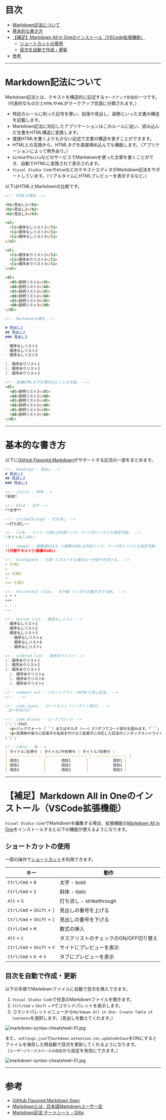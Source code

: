 # 目次　<!-- omit in toc -->

- [Markdown記法について](#markdown記法について)
- [基本的な書き方](#基本的な書き方)
- [【補足】Markdown All in Oneのインストール（VSCode拡張機能）](#補足markdown-all-in-oneのインストールvscode拡張機能)
  - [ショートカットの使用](#ショートカットの使用)
  - [目次を自動で作成・更新](#目次を自動で作成更新)
- [参考](#参考)

---

# Markdown記法について

Markdown記法とは、テキストを構造的に記述する`マークアップ言語`の一つです。（代表的なものだと`HTML`や`XML`がマークアップ言語に分類されます。）

- 特定のルールに則った記号を使い、段落や見出し、装飾といった文書の構造を記載します。
- Markdown記法に対応したアプリケーションはこのルールに従い、読み込んだ文書をHTML構造に変換します。
- 直接HTMLを書くよりも少ない記述で文書の構造を表すことができます。
- HTMLとの互換から、HTMLタグを直接埋め込んでも機能します。（アプリケーションによって例外あり。）
- `GitHub`や`Qiita`などのサービスでMarkdownを使った文章を書くことができ、自動でHTMLに変換されて表示されます。
- `Visual Studio Code`や`Atom`などのテキストエディタがMarkdown記法をサポートしています。（リアルタイムにHTMLプレビューを表示するなど。）

以下はHTMLとMarkdownの比較です。

```html
<!-- HTMLの場合 -->

<h1>見出し1</h1>
<h2>見出し2</h2>
<h3>見出し3</h3>

<ul>
  <li>順序なしリスト1</li>
  <li>順序なしリスト2</li>
  <li>順序なしリスト3</li>
</ul>

<ol>
  <li>順序ありリスト1</li>
  <li>順序ありリスト2</li>
  <li>順序ありリスト3</li>
</ol>

<dl>
  <dt>説明リスト1</dt>
  <dd>説明リスト1</dd>
  <dt>説明リスト2</dt>
  <dd>説明リスト2</dd>
  <dt>説明リスト3</dt>
  <dd>説明リスト3</dd>
</dl>

```

```markdown
<!-- Markdownの場合 -->

# 見出し1
## 見出し2
### 見出し3

- 順序なしリスト1
- 順序なしリスト2
- 順序なしリスト3

1. 順序ありリスト1
2. 順序ありリスト2
3. 順序ありリスト3

<!-- 直接HTMLタグを埋め込むことも可能。 -->
<dl>
  <dt>説明リスト1</dt>
  <dd>説明リスト1</dd>
  <dt>説明リスト2</dt>
  <dd>説明リスト2</dd>
  <dt>説明リスト3</dt>
  <dd>説明リスト3</dd>
</dl>

```

---

# 基本的な書き方

以下に[GitHub Flavored Markdown](https://github.github.com/gfm/)がサポートする記法の一部をまとめます。

```markdown
<!-- Headings - 見出し -->
# 見出し1
## 見出し2
### 見出し3

<!-- italic - 斜体 -->
*斜体*

<!-- bold - 太字 -->
**太字**

<!-- strikethrough - 打ち消し -->
~~打ち消し~~

<!-- link - リンク ※URLは外部リンク、ページ内リンクとも指定可能。 -->
[タイトル](URL)

<!-- images - 画像埋め込み ※画像のURLは外部リンク、ページ内リンクとも指定可能。 -->
![代替テキスト](画像のURL)

<!-- blockquote - 引用 ※ネストする場合は一行空行を空ける。 -->
> 引用1
>
>> 引用2
>
>>> 引用3

<!-- horizontal rules - 水平線 ※いずれの書き方でもOK。 -->
* * *
***
- - -
---

<!-- bullet list - 順序なしリスト -->
- 順序なしリスト1
- 順序なしリスト2
- 順序なしリスト3
  - 順序なしリストa
  - 順序なしリストb
  - 順序なしリストc

<!-- ordered list - 順序ありリスト -->
1. 順序ありリスト1
2. 順序ありリスト2
3. 順序ありリスト3
  1. 順序ありリストa
  2. 順序ありリストb
  3. 順序ありリストc

<!-- comment out - コメントアウト ※HTMLと同じ記法。 -->
<!--  -->

<!-- code spans - コードスパン（インライン表示） -->
`コードスパン`

<!-- code blocks - コードブロック -->
\`\`\`html
  <p>バッククォート（```）またはチルダ（~~~）3つずつでコード部分を囲みます。「```」「~~~」</p>
  <p>先頭側の後ろに拡張子の名前を付けると拡張子に対応した記法のシンタックスハイライトがつくようになります。</p>
\`\`\`

<!-- table - 表 -->
| タイトル/左寄せ | タイトル/中央寄せ | タイトル/右寄せ |
| :-------------- | :---------------: | --------------: |
| 項目1           |       項目1       |           項目1 |
| 項目2           |       項目2       |           項目2 |
| 項目3           |       項目3       |           項目3 |

```

---

# 【補足】Markdown All in Oneのインストール（VSCode拡張機能）

`Visual Studio Code`でMarkdownを編集する場合、拡張機能の[Markdown All in One](https://marketplace.visualstudio.com/items?itemName=yzhang.markdown-all-in-one)をインストールすると以下の機能が使えるようになります。

## ショートカットの使用

一部の操作で[ショートカット](https://marketplace.visualstudio.com/items?itemName=yzhang.markdown-all-in-one#keyboard-shortcuts-1)を利用できます。

| キー                       | 動作                                   |
| -------------------------- | -------------------------------------- |
| `Ctrl/Cmd` + `B`           | 太字 - bold                            |
| `Ctrl/Cmd` + `I`           | 斜体 - italic                          |
| `Alt` + `S`                | 打ち消し - strikethrough               |
| `Ctrl/Cmd` + `Shift` + `]` | 見出しの番号を上げる                   |
| `Ctrl/Cmd` + `Shift` + `[` | 見出しの番号を下げる                   |
| `Ctrl/Cmd` + `M`           | 数式の挿入                             |
| `Alt` + `C`                | タスクリストのチェックのON/OFF切り替え |
| `Ctrl/Cmd` + `Shift` + `V` | サイドにプレビューを表示               |
| `Ctrl/Cmd` + `K` → `V`     | タブにプレビューを表示                 |

## 目次を自動で作成・更新

以下の手順でMarkdownファイルに自動で目次を挿入できます。

1. `Visual Studio Code`で任意のMarkdownファイルを開きます。
2. `Ctrl/Cmd` + `Shift` + `P`でコマンドパレットを表示します。
3. コマンドパレットメニューから`Markdown All in One: Create Table of Contents`を選択します。（見出しを数えてくれます。）

![markdown-syntax-cheatsheet-01.jpg](/.sample/.assets/markdown-syntax-cheatsheet-01.jpg)

また、`settings.json`で`markdown.extension.toc.updateOnSave`をONにするとファイルを保存した時自動で目次を更新してくれるようになります。  
（`ユーザー/ワークスペースの設定`から設定を有効にできます。）

![markdown-syntax-cheatsheet-01.jpg](/.sample/.assets/markdown-syntax-cheatsheet-02.jpg)

---

# 参考

- [GitHub Flavored Markdown Spec](https://github.github.com/gfm/)
- [Markdownとは · 日本語Markdownユーザー会](https://www.markdown.jp/what-is-markdown/)
- [Markdown記法 チートシート - Qiita](https://qiita.com/Qiita/items/c686397e4a0f4f11683d)
